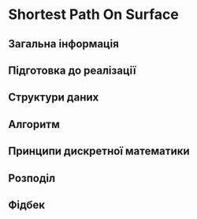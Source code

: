 # Shortest Path On Surface
## Загальна інформація
## Підготовка до реалізації
## Структури даних
## Алгоритм
## Принципи дискретної математики
## Розподіл
## Фідбек

